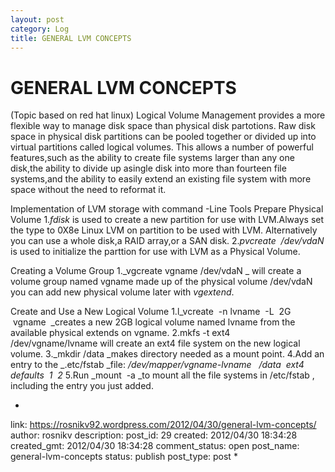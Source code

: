 ```yaml
---
layout: post
category: Log
title: GENERAL LVM CONCEPTS
---
```





# GENERAL LVM CONCEPTS

(Topic based on red hat linux) Logical Volume Management provides a more flexible way to manage disk space than physical disk partotions. 
Raw disk space in physical disk partitions can be pooled together or divided up into virtual partitions called logical volumes. 
This allows a number of powerful features,such as the ability to create file systems larger than any one disk,the ability to divide up asingle disk into more than fourteen file systems,and the ability to easily extend an existing file system with more space without the need to reformat it. 

Implementation of LVM storage with command -Line Tools Prepare Physical Volume 
1._fdisk_ is used to create a new partition for use with LVM.Always set the type to 0X8e Linux LVM on partition to be used with LVM. Alternatively you can use a whole disk,a RAID array,or a SAN disk. 
2._pvcreate  /dev/vdaN_ is used to initialize the parttion for use with LVM as a Physical Volume. 

Creating a Volume Group 
1._vgcreate vgname /dev/vdaN _ will create a volume group named vgname made up of the physical volume /dev/vdaN you can add new physical volume later with _vgextend_. 

Create and Use a New Logical Volume 
1.l_vcreate  -n lvname  -L  2G  vgname  _creates a new 2GB logical volume named lvname from the available physical extends on vgname. 
2.mkfs -t ext4 /dev/vgname/lvname will create an ext4 file system on the new logical volume. 
3._mkdir /data _makes directory needed as a mount point. 
4.Add an entry to the _.etc/fstab _file: _/dev/mapper/vgname-lvname   /data  ext4   defaults  1  2_ 
5.Run _mount  -a _to mount all the file systems in /etc/fstab , including the entry you just added.

*
link: https://rosnikv92.wordpress.com/2012/04/30/general-lvm-concepts/
author: rosnikv
description: 
post_id: 29
created: 2012/04/30 18:34:28
created_gmt: 2012/04/30 18:34:28
comment_status: open
post_name: general-lvm-concepts
status: publish
post_type: post
*
